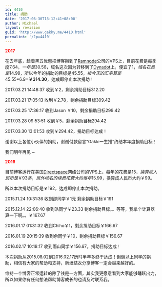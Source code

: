 ```yaml
---
id: 4410
title: 捐助
date: '2017-03-30T13:12:41+08:00'
author: Michael
layout: revision
guid: 'http://www.gakky.me/4410.html'
permalink: '/?p=4410'
---
```


**<span style="color: #ff0000;">2017</span>**

在去年底，趁着黑五优惠把博客搬到了[Ramnode](http://ramnode.com/)公司的VPS上，目前花费是每季度$7.64，一年是$30.56，域名这次因为转移到了[Dynadot](https://www.dynadot.com/)上，便宜了$1，域名花费是$14.99，所以今年的捐助的目标是$45.55，按今天的汇率算是$45.55\*6.9=**￥314.30**，达成即停止本次捐助！

2017.03.21 14:48:37 收到￥2，剩余捐助目标312.20

2017.03.21 17:05:13 收到￥2.78，剩余捐助目标309.42

2017.03.25 17:36:17 收到Jason ￥10，剩余捐助目标299.42

2017.03.28 09:53:51 收到￥5，剩余捐助目标294.42

2017.03.30 13:01:53 收到￥294.42，捐助目标达成！

谢谢以上各位小伙伴的捐助，谢谢付款留言“Gakki一生推”终结本年度捐助目标！

我们明年再见 ~

**<span style="color: #ff0000;">2016</span>**

目前博客运行在美国[Directspace](http://directspace.net/)网络公司的VPS上，每年的花费是$15，换算成人民币是￥93多，另外域名的续费花费大约每年$15.99，换算成人民币大约￥99。

所以本次捐助目标是￥192，达成即停止本次捐助。

2015.11.24 10:31:36 收到邵同学￥1元 剩余捐助目标￥191

2015.12.14 22:06:40 收到皓同学￥23.33 剩余捐助目标。。等等，我拿个计算器算一下啊。。￥167.67

2016.01.17 01:31:32 收到Chiho￥1，剩余捐助目标￥166.67

2016.01.19 20:15:39 收到余同学￥10，剩余捐助目标￥156.67

2016.02.17 10:19:17 收到雨山同学￥156.67，捐助目标达成！

本次捐助从2015.08.02到2016.02.17历时半年多终于达成！谢谢以上同学的捐助，相信有大家的帮助和支持，新垣结衣分享博客一定会越来越好的。

维持一个博客正常运转的除了钱是一方面，其实我更愿意看到大家能够踊跃出力，所以如果你有任何想法帮助博客成长的也请及时联系我。